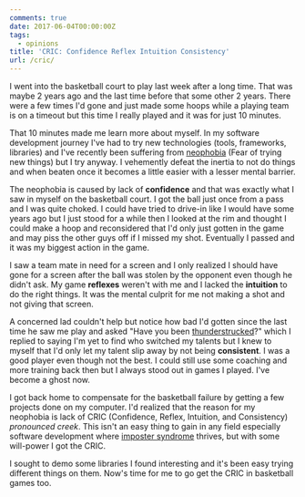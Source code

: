 ```yaml
---
comments: true
date: 2017-06-04T00:00:00Z
tags:
  - opinions
title: 'CRIC: Confidence Reflex Intuition Consistency'
url: /cric/
---
```


I went into the basketball court to play last week after a long time. That was maybe 2 years ago and the last time before that some other 2 years. There were a few times I'd gone and just made some hoops while a playing team is on a timeout but this time I really played and it was for just 10 minutes.
<!--more-->

That 10 minutes made me learn more about myself. In my software development journey I've had to try new technologies (tools, frameworks, libraries) and I've recently been suffering from [neophobia][1] (Fear of trying new things) but I try anyway. I vehemently defeat the inertia to not do things and when beaten once it becomes a little easier with a lesser mental barrier.

The neophobia is caused by lack of **confidence** and that was exactly what I saw in myself on the basketball court. I got the ball just once from a pass and I was quite choked. I could have tried to drive-in like I would have some years ago but I just stood for a while then I looked at the rim and thought I could make a hoop and  reconsidered that I'd only just gotten in the game and may piss the other guys off if I missed my shot. Eventually I passed and it was my biggest action in the game.

I saw a team mate in need for a screen and I only realized I should have gone for a screen after the ball was stolen by the opponent even though he didn't ask. My game **reflexes** weren't with me and I lacked the **intuition** to do the right things. It was the mental culprit for me not making a shot and not giving that screen.

A concerned lad couldn't help but notice how bad I'd gotten since the last time he saw me play and asked "Have you been [thunderstrucked][2]?" which I replied to saying I'm yet to find who switched my talents but I knew to myself that I'd only let my talent slip away by not being **consistent**. I was a good player even though not the best. I could still use some coaching and more training back then but I always stood out in games I played. I've become a ghost now.

I got back home to compensate for the basketball failure by getting a few projects done on my computer. I'd realized that the reason for my neophobia is lack of CRIC (Confidence, Reflex, Intuition, and Consistency) *pronounced creek*. This isn't an easy thing to gain in any field especially software development where [imposter syndrome][3] thrives, but with some will-power I got the CRIC.

I sought to demo some libraries I found interesting and it's been easy trying different things on them. Now's time for me to go get the CRIC in basketball games too.

[1]:https://en.wikipedia.org/wiki/Neophobia
[2]:http://www.imdb.com/title/tt2041488/
[3]:https://medium.com/the-year-of-the-looking-glass/the-imposter-syndrome-9e23e2326d88
